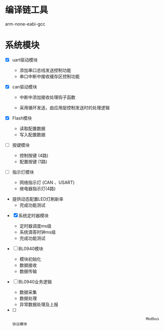 <!--

 * @Author: your name
 * @Date: 2020-09-17 16:28:33
 * @LastEditTime: 2020-09-19 11:09:47
 * @LastEditors: Please set LastEditors
 * @Description: In User Settings Edit
 * @FilePath: \Demo_Std_Project\doc\README.md
-->
# 编译链工具

arm-none-eabi-gcc

# 系统模块

- [x] uart驱动模块
    * 添加串口总线发送控制功能
    * 串口中断中接收缓存区控制功能
    
- [x] can驱动模块

    * 中断中添加接收处理钩子函数

    * 采用循环发送，由应用层控制发送时的处理逻辑

- [x] Flash模块
    * 读取配置数据
    * 写入配置数据
    
- [ ] 按键模块
    * 控制按键 (4路)                                 
    * 配置按键 (1路)   
    
- [ ] 指示灯模块
    * 网络指示灯 (CAN 、USART)
    * 继电器指示灯(4路)
* 提供动态配置LED灯刷新率
    * 完成功能测试
    
- [x] 系统定时器模块

    * 定时器调度ms级
    * 系统滴答时钟ms级
    * 完成功能测试

- [ ] BL0940模块

    * 模块初始化
    * 数据接收
    * 数据传输

- [ ] BL0940业务逻辑

    * 数据采集
    * 数据处理
    * 异常数据处理及上报

    
    
- [ ]                                                                  Modbus协议模块